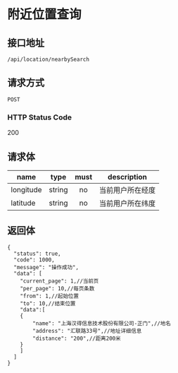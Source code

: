 # 附近位置查询

## 接口地址

`/api/location/nearbySearch`

## 请求方式

`POST`

### HTTP Status Code

200

## 请求体

| name     | type     | must     | description |
|----------|:--------:|:--------:|:--------:|
| longitude   | string   | no     | 当前用户所在经度 |
| latitude   | string   | no     | 当前用户所在纬度 |



## 返回体

```json5
{
  "status": true,
  "code": 1000,
  "message": "操作成功",
  "data": [
    "current_page": 1,//当前页
    "per_page": 10,//每页条数
    "from": 1,//起始位置
    "to": 10,//结束位置
    "data":[
    {
        "name": "上海汉得信息技术股份有限公司-正门",//地名
        "address": "汇联路33号",//地址详细信息
        "distance": "200",//距离200米
    }
    ]
  ]
}
``` 

